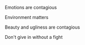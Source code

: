 ---
---

Emotions are contagious

Environment matters 

Beauty and ugliness are contagious 

Don't give in without a fight 